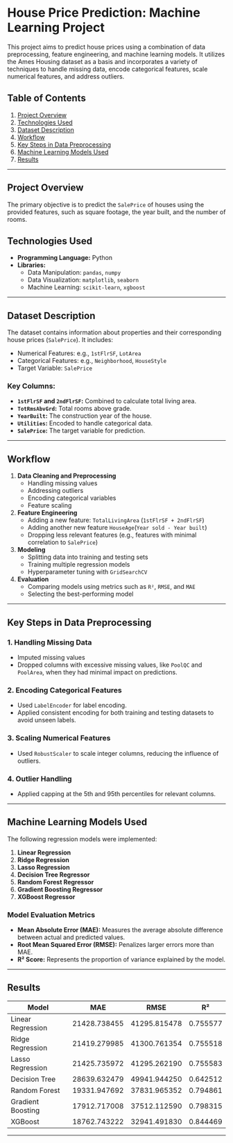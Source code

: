 # House Price Prediction: Machine Learning Project

This project aims to predict house prices using a combination of data preprocessing, feature engineering, and machine learning models. It utilizes the Ames Housing dataset as a basis and incorporates a variety of techniques to handle missing data, encode categorical features, scale numerical features, and address outliers.

## Table of Contents
1. [Project Overview](#project-overview)
2. [Technologies Used](#technologies-used)
3. [Dataset Description](#dataset-description)
4. [Workflow](#workflow)
5. [Key Steps in Data Preprocessing](#key-steps-in-data-preprocessing)
6. [Machine Learning Models Used](#machine-learning-models-used)
7. [Results](#results)
---

## Project Overview
 The primary objective is to predict the `SalePrice` of houses using the provided features, such as square footage, the year built, and the number of rooms.

## Technologies Used
- **Programming Language:** Python
- **Libraries:**
  - Data Manipulation: `pandas`, `numpy`
  - Data Visualization: `matplotlib`, `seaborn`
  - Machine Learning: `scikit-learn`, `xgboost`

---

## Dataset Description
The dataset contains information about properties and their corresponding house prices (`SalePrice`). It includes:
- Numerical Features: e.g., `1stFlrSF`, `LotArea`
- Categorical Features: e.g., `Neighborhood`, `HouseStyle`
- Target Variable: `SalePrice`

### Key Columns:
- **`1stFlrSF` and `2ndFlrSF`:** Combined to calculate total living area.
- **`TotRmsAbvGrd`:** Total rooms above grade.
- **`YearBuilt`:** The construction year of the house.
- **`Utilities`:** Encoded to handle categorical data.
- **`SalePrice`:** The target variable for prediction.

---

## Workflow
1. **Data Cleaning and Preprocessing**
   - Handling missing values
   - Addressing outliers
   - Encoding categorical variables
   - Feature scaling
2. **Feature Engineering**
   - Adding a new feature: `TotalLivingArea` (`1stFlrSF + 2ndFlrSF`)
   - Adding another new feature `HouseAge`(`Year sold - Year built`)
   - Dropping less relevant features (e.g., features with minimal correlation to `SalePrice`)
3. **Modeling**
   - Splitting data into training and testing sets
   - Training multiple regression models
   - Hyperparameter tuning with `GridSearchCV`
4. **Evaluation**
   - Comparing models using metrics such as `R²`, `RMSE`, and `MAE`
   - Selecting the best-performing model

---

## Key Steps in Data Preprocessing

### 1. Handling Missing Data
- Imputed missing values 
- Dropped columns with excessive missing values, like `PoolQC` and `PoolArea`, when they had minimal impact on predictions.

### 2. Encoding Categorical Features
- Used `LabelEncoder` for label encoding.
- Applied consistent encoding for both training and testing datasets to avoid unseen labels.

### 3. Scaling Numerical Features
- Used `RobustScaler` to scale integer columns, reducing the influence of outliers.

### 4. Outlier Handling
- Applied capping at the 5th and 95th percentiles for relevant columns.

---

## Machine Learning Models Used
The following regression models were implemented:
1. **Linear Regression**
2. **Ridge Regression**
3. **Lasso Regression**
4. **Decision Tree Regressor**
5. **Random Forest Regressor**
6. **Gradient Boosting Regressor**
7. **XGBoost Regressor**

### Model Evaluation Metrics
- **Mean Absolute Error (MAE):** Measures the average absolute difference between actual and predicted values.
- **Root Mean Squared Error (RMSE):** Penalizes larger errors more than MAE.
- **R² Score:** Represents the proportion of variance explained by the model.

---

## Results
| Model                  | MAE   | RMSE  | R²    |
|------------------------|-------|-------|-------|
| Linear Regression      | 21428.738455  | 41295.815478  | 0.755577  |
| Ridge Regression       | 21419.279985  | 41300.761354  | 0.755518  |
| Lasso Regression       | 21425.735972 | 41295.262190  | 0.755583  |
| Decision Tree          | 28639.632479  | 49941.944250  | 0.642512  |
| Random Forest          | 19331.947692  | 37831.965352  | 0.794861  |
| Gradient Boosting      | 17912.717008  | 37512.112590  | 0.798315  |
| XGBoost                | 18762.743222  | 32941.491830  | 0.844469  |

---
